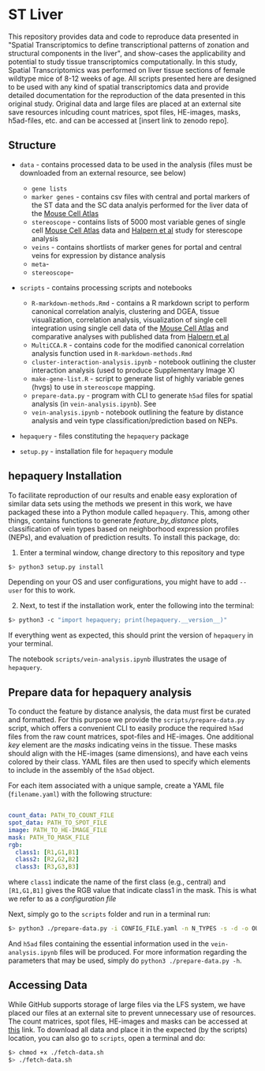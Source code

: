 # ST Liver 

This repository provides data and code to reproduce data presented in "Spatial Transcriptomics to define transcriptional patterns of zonation and structural components in the liver", and show-cases the applicability and potential to study tissue transcriptomics computationally. In this study, Spatial Transcriptomics was performed on liver tissue sections of female wildtype mice of 8-12 weeks of age. All scripts presented here are designed to be used with any kind of spatial transcriptomics data and provide detailed documentation for the reproduction of the data presented in this original study. Original data and large files are placed at an external site save resources inlcuding count matrices, spot files, HE-images, masks, h5ad-files, etc. and can be accessed at [insert link to zenodo repo]. 

## Structure

* `data` - contains processed data to be used in the analysis (files must be downloaded from an external resource, see below)
	* `gene lists`
    * `marker genes` - contains csv files with central and portal markers of the ST data and the SC data analyis performed for the liver data of the [Mouse Cell Atlas](https://www.cell.com/cell/fulltext/S0092-8674%2818%2930116-8)
    * `stereoscope` - contains lists of 5000 most variable genes of single cell [Mouse Cell Atlas](https://www.cell.com/cell/fulltext/S0092-8674%2818%2930116-8) data and [Halpern et al](https://www.nature.com/articles/nature21065) study for sterescope analysis
    * `veins` - contains shortlists of marker genes for portal and central veins for expression by distance analysis
	* `meta`- 
	* `stereoscope`- 
* `scripts` - contains processing scripts and notebooks
	* `R-markdown-methods.Rmd` - contains a R markdown script to perform canonical correlation analyis, clustering and DGEA, tissue visualization, correlation analysis, visualization of single cell integration using single cell data of the [Mouse Cell Atlas](https://www.cell.com/cell/fulltext/S0092-8674%2818%2930116-8) and comparative analyses with published data from [Halpern et al](https://www.nature.com/articles/nature21065)
	* `MultiCCA.R` - contains code for the modified canonical correlation analysis function used in `R-markdown-methods.Rmd`
    * `cluster-interaction-analysis.ipynb` - notebook outlining the cluster interaction analysis (used to produce Supplementary Image X)
    * `make-gene-list.R` - script to generate list of highly variable genes (hvgs) to use in `stereoscope` mapping.
    * `prepare-data.py` - program with CLI to generate `h5ad` files for spatial analysis (in `vein-analysis.ipynb`). See
    * `vein-analysis.ipynb` - notebook outlining the feature by distance analysis and vein type classification/prediction based on NEPs.
    
* `hepaquery` - files constituting the `hepaquery` package
* `setup.py` - installation file for `hepaquery` module

## hepaquery Installation
To facilitate reproduction of our results and enable easy exploration of similar
data sets using the methods we present in this work, we have packaged these into
a Python module called `hepaquery`. This, among other things, contains functions
to generate _feature\_by\_distance_ plots, classification of vein types based on
neighborhood expression profiles (NEPs), and evaluation of prediction results.
To install this package, do:

1. Enter a terminal window, change directory to this repository and type

```sh
$> python3 setup.py install

```

Depending on your OS and user configurations, you might have to add `--user` for this to work.

2. Next, to test if the installation work, enter the following into the terminal:

```sh
$> python3 -c "import hepaquery; print(hepaquery.__version__)"

```
If everything went as expected, this should print the version of `hepaquery` in your terminal.

The notebook `scripts/vein-analysis.ipynb` illustrates the usage of `hepaquery`.

## Prepare data for hepaquery analysis

To conduct the feature by distance analysis, the data must first be curated and
formatted. For this purpose we provide the `scripts/prepare-data.py` script,
which offers a convenient CLI to easily produce the required `h5ad` files from
the raw count matrices, spot-files and HE-images. One additional _key_ element
are the *masks* indicating veins in the tissue. These masks should align with
the HE-images (same dimensions), and have each veins colored by their class.
YAML files are then used to specify which elements to include in the assembly of
the `h5ad` object.

For each item associated with a unique sample, create a YAML file
(`filename.yaml`) with the following structure:

```yaml

count_data: PATH_TO_COUNT_FILE
spot_data: PATH_TO_SPOT_FILE
image: PATH_TO_HE-IMAGE_FILE
mask: PATH_TO_MASK_FILE
rgb:
  class1: [R1,G1,B1]
  class2: [R2,G2,B2]
  class3: [R3,G3,B3]
```

where `class1` indicate the name of the first class (e.g., central) and `[R1,G1,B1]` gives the RGB value that indicate class1 in the mask. This is what we refer to as a *configuration file*

Next, simply go to the `scripts` folder and run in a terminal run:

```sh
$> python3 ./prepare-data.py -i CONFIG_FILE.yaml -n N_TYPES -s -d -o OUT_DIR
```
And `h5ad` files containing the essential information used in the
`vein-analysis.ipynb` files will be produced. For more information regarding the
parameters that may be used, simply do `python3 ./prepare-data.py -h`.

## Accessing Data

While GitHub supports storage of large files via the LFS system, we have placed our files at an external site to prevent unnecessary use of resources. The count matrices, spot files, HE-images and masks can be accessed at [this](link) link. To download all data and place it in the expected (by the scripts) location, you can also go to `scripts`, open a terminal and do:

```sh
$> chmod +x ./fetch-data.sh
$> ./fetch-data.sh
```
